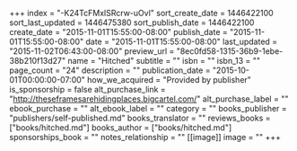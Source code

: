 +++
index = "-K24TcFMxlSRcrw-uOvl"
sort_create_date = 1446422100
sort_last_updated = 1446475380
sort_publish_date = 1446422100
create_date = "2015-11-01T15:55:00-08:00"
publish_date = "2015-11-01T15:55:00-08:00"
date = "2015-11-01T15:55:00-08:00"
last_updated = "2015-11-02T06:43:00-08:00"
preview_url = "8ec0fd58-1315-36b9-1ebe-38b210f13d27"
name = "Hitched"
subtitle = ""
isbn = ""
isbn_13 = ""
page_count = "24"
description = ""
publication_date = "2015-10-01T00:00:00-07:00"
how_we_acquired = "Provided by publisher"
is_sponsorship = false
alt_purchase_link = "http://theseframesarehidingplaces.bigcartel.com/"
alt_purchase_label = ""
ebook_purchase = ""
alt_ebook_label = ""
category = ""
books_publisher = "publishers/self-published.md"
books_translator = ""
reviews_books = ["books/hitched.md"]
books_author = ["books/hitched.md"]
sponsorships_book = ""
notes_relationship = ""
[[image]]
image = ""
+++
